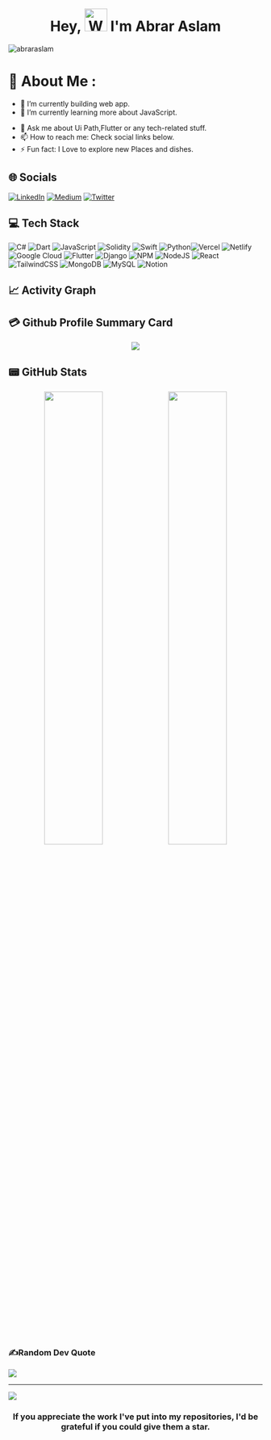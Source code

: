 <h1 align="center"> Hey, <img src="https://raw.githubusercontent.com/nixin72/nixin72/master/wave.gif" 
         alt="Waving hand animated gif"
         height="45"
         width="45" /> I'm Abrar Aslam</h1>

<p align="left"> <img src="https://komarev.com/ghpvc/?username=Abrar-aslam&label=Views&color=blue&style=plastic&style=for-the-badge" alt="abraraslam" /> </p>

# 💫 About Me :
- 🔭 I’m currently building web app.
- 🌱 I’m currently learning more about JavaScript.
<!-- - 👯 I’m looking to collaborate on [Youtube](). -->
<!-- - 🤔 I’m looking for help with VelocityX documentation. -->
- 💬 Ask me about Ui Path,Flutter or any tech-related stuff.
- 📫 How to reach me: Check social links below.
- ⚡ Fun fact: I Love to explore new Places and dishes.

## 🌐 Socials
<!-- [![Instagram](https://img.shields.io/badge/Instagram-E4405F?style=for-the-badge&logo=instagram&logoColor=white)](https://instagram.com/aabrar___) -->
[![LinkedIn](https://img.shields.io/badge/LinkedIn-0077B5?style=for-the-badge&logo=linkedin&logoColor=white)](https://linkedin.com/in/abrar-aslam-4313a0195) [![Medium](https://img.shields.io/badge/Medium-12100E?style=for-the-badge&logo=medium&logoColor=white)](https://medium.com/@abraraslam8677)  [![Twitter](https://img.shields.io/twitter/follow/abrar_aslam_?logo=Twitter&style=for-the-badge)](https://twitter.com/abrar_aslam_)

## 💻 Tech Stack
![C#](https://img.shields.io/badge/c%23-%23239120.svg?style=for-the-badge&logo=c-sharp&logoColor=white) ![Dart](https://img.shields.io/badge/dart-%230175C2.svg?style=for-the-badge&logo=dart&logoColor=white)  ![JavaScript](https://img.shields.io/badge/javascript-%23323330.svg?style=for-the-badge&logo=javascript&logoColor=%23F7DF1E) ![Solidity](https://img.shields.io/badge/Solidity-%23363636.svg?style=for-the-badge&logo=solidity&logoColor=white) ![Swift](https://img.shields.io/badge/swift-F54A2A?style=for-the-badge&logo=swift&logoColor=white) ![Python](https://img.shields.io/badge/python-3670A0?style=for-the-badge&logo=python&logoColor=ffdd54)![Vercel](https://img.shields.io/badge/vercel-%23000000.svg?style=for-the-badge&logo=vercel&logoColor=white) ![Netlify](https://img.shields.io/badge/netlify-%23000000.svg?style=for-the-badge&logo=netlify&logoColor=#00C7B7) ![Google Cloud](https://img.shields.io/badge/Google%20Cloud-%234285F4.svg?style=for-the-badge&logo=google-cloud&logoColor=white) ![Flutter](https://img.shields.io/badge/Flutter-%2302569B.svg?style=for-the-badge&logo=Flutter&logoColor=white) ![Django](https://img.shields.io/badge/django-%23092E20.svg?style=for-the-badge&logo=django&logoColor=white) ![NPM](https://img.shields.io/badge/NPM-%23000000.svg?style=for-the-badge&logo=npm&logoColor=white) ![NodeJS](https://img.shields.io/badge/node.js-6DA55F?style=for-the-badge&logo=node.js&logoColor=white) ![React](https://img.shields.io/badge/react-%2320232a.svg?style=for-the-badge&logo=react&logoColor=%2361DAFB)  ![TailwindCSS](https://img.shields.io/badge/tailwindcss-%2338B2AC.svg?style=for-the-badge&logo=tailwind-css&logoColor=white) ![MongoDB](https://img.shields.io/badge/MongoDB-%234ea94b.svg?style=for-the-badge&logo=mongodb&logoColor=white) ![MySQL](https://img.shields.io/badge/mysql-%2300f.svg?style=for-the-badge&logo=mysql&logoColor=white) ![Notion](https://img.shields.io/badge/Notion-%23000000.svg?style=for-the-badge&logo=notion&logoColor=white) 


## 📈 Activity Graph
<!-- <p align="center">
	<img src="https://activity-graph.herokuapp.com/graph?username=abraraslam&theme=minimal"/>
</p> -->

## 💳 Github Profile Summary Card
<p align="center">
  <img src="https://github-profile-summary-cards.vercel.app/api/cards/profile-details?username=Abrar-aslam&theme=vue"/>
</p>

## 📟 GitHub Stats
<p align="center">
	<img width="48%" src="https://github-readme-stats.vercel.app/api?username=Abrar-aslam&show_icons=true&theme=vue" />
	<img width="48%" src="https://github-readme-streak-stats.herokuapp.com/?user=Abrar-aslam&theme=vue" />
</p>

### ✍️Random Dev Quote
![](https://quotes-github-readme.vercel.app/api?type=horizontal&theme=vue)

---
[![](https://visitcount.itsvg.in/api?id=Abrar-aslam&icon=0&color=1)](https://visitcount.itsvg.in)


<div align="center">

### If you appreciate the work I've put into my repositories, I'd be grateful if you could give them a star.

</div>

